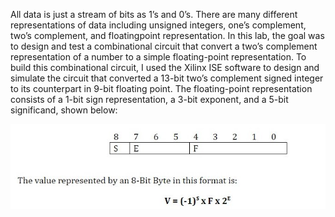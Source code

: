 All data is just a stream of bits as 1’s and 0’s. There are many different representations
of data including unsigned integers, one’s complement, two’s complement, and floatingpoint
representation. In this lab, the goal was to design and test a combinational circuit
that convert a two’s complement representation of a number to a simple floating-point
representation.
To build this combinational circuit, I used the Xilinx ISE software to design and simulate
the circuit that converted a 13-bit two’s complement signed integer to its counterpart in
9-bit floating point. The floating-point representation consists of a 1-bit sign
representation, a 3-bit exponent, and a 5-bit significand, shown below:

<img src="https://raw.githubusercontent.com/ben-karim2014/verilog-projects/main/SharedScreenshot.jpg" width="600">
